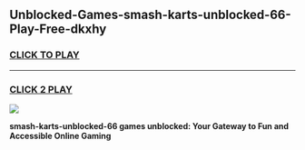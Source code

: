 
## Unblocked-Games-smash-karts-unblocked-66-Play-Free-dkxhy
<h3>
<a href="https://premium76.site?title=smash-karts-unblocked-66&ref=24M">CLICK TO PLAY</a></h3>
<hr>

<h3>
<a href="https://premium76.site?title=smash-karts-unblocked-66&ref=24M">CLICK 2 PLAY</a>
  
</h3>

<a href="https://premium76.site?title=smash-karts-unblocked-66&ref=24M"><img src="https://clearcache.store/games.png"></a>


**smash-karts-unblocked-66 games unblocked: Your Gateway to Fun and Accessible Online Gaming**
